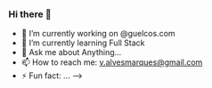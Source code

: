 ### Hi there 👋

- 🔭 I’m currently working on @guelcos.com
- 🌱 I’m currently learning Full Stack
- 💬 Ask me about Anything...
- 📫 How to reach me: v.alvesmarques@gmail.com
- ⚡ Fun fact: ...
-->
